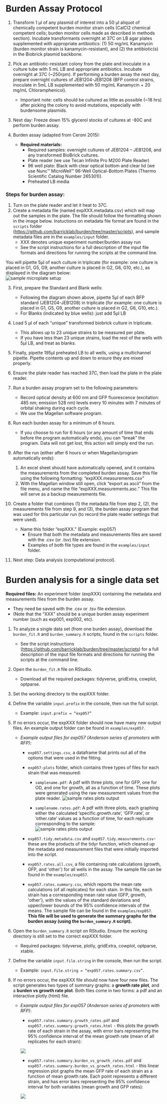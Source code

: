 # Burden Assay Protocol 


1. Transform 1 µl of any plasmid of interest into a 50 µl aliquot of chemically competent burden monitor strain cells (CalCl2 chemical competent cells; burden monitor cells made as described in methods section). Incubate transformants overnight at 37C on LB agar plates supplemented with appropriate antibiotics: (1) 50 mg/mL Kanamycin (burden monitor strain is kanamycin-resistant), and (2) the antibiotic(s) in the Biobrick plasmid backbone. 

3.	Pick an antibiotic-resistant colony from the plate and inoculate in a culture tube with 5 mL LB and appropriate antibiotics. Incubate overnight at 37C (~250rpm). If performing a burden assay the next day, prepare overnight cultures of JEB1204-JEB1208 (BFP control strains, inoculate in 5mL LB supplemented with 50 mg/mL Kanamycin + 20 mg/mL Chloramphenicol).  

    - Important note: cells should be cultured as little as possible (~18 hrs) after picking the colony to avoid mutations, especially with burdensome plasmids. 


4.	Next day: Freeze down 15% glycerol stocks of cultures at -80C and perform burden assay. 

5.	Burden assay (adapted from Ceroni 2015): 
    - **Required materials:**
        - Required samples: overnight cultures of JEB1204 – JEB1208, and any transformed BioBrick cultures. 
        - Plate reader (we use Tecan Infinite Pro M200 Plate Reader)  
        - 96 well plate: Black with clear optical bottom and clear lid (we use Nunc™ MicroWell™ 96-Well Optical-Bottom Plates (Thermo Scientific Catalog Number 265301)). 
        - Preheated LB media

### Steps for burden assay:  

 1.	Turn on the plate reader and let it heat to 37C. 
 2.	Create a metadata file (named expXXX.metadata.csv) which will map out the samples in the plate. The file should follow the formatting shown in the image below.  Instuctions on metadata file format are found in the `scripts` folder (https://github.com/barricklab/burden/tree/master/scripts), and sample metadata files are in the `examples/input` folder. 
    - XXX denotes unique experiment number/burden assay run  
    - See the script instructions for a full description of the input file formats and directions for running the scripts at the command line. 

You will pipette 5µl of each culture in triplicate (for example: one culture is placed in G1, G5, G9, another culture is placed in G2, G6, G10, etc.), as displayed in the diagram below:  
![sample microplate setup](https://github.com/barricklab/burden/blob/master/images/sampleplate.png)   

3. First, prepare the Standard and Blank wells: 
   - Following the diagram shown above, pipette 5µl of each BFP standard (JEB1204-JEB1208) in triplicate (for example: one culture is placed in G1, G5, G9, another culture is placed in G2, G6, G10, etc.).
   - For Blanks (indicated by blue wells): just add 5µl LB  

4. Load 5 µl of each “unique” transformed biobrick culture in triplicate.
   - This allows up to 23 unique strains to be measured per plate.
   - If you have less than 23 unique strains, load the rest of the wells with 5µl LB, and treat as blanks.  

5. Finally, pipette 195µl preheated LB to all wells, using a multichannel pipette. Pipette contents up and down to ensure they are mixed properly.  

6. Ensure the plate reader has reached 37C, then load the plate in the plate reader.  

7.	Run a burden assay program set to the following parameters: 
    - Record optical density at 600 nm and GFP fluorescence (excitation: 485 nm; emission 528 nm) levels every 10 minutes with 7 minutes of orbital shaking during each cycle. 
    - We use the Magellan software program.
8.	Run each burden assay for a minimum of 6 hours. 
    - If you choose to run for 6 hours (or any amount of time that ends before the program automatically ends), you can “break” the program. Data will not get lost, this action will simply end the run. 

9.	After the run (either after 6 hours or when Magellan/program automatically ends):  

    1.	 An excel sheet should have automatically opened, and it contains the measurements from the completed burden assay. Save this file using the following formatting: “expXXX.measurements.csv” 
    2.	With the Magellan window still open, click “export as ascii” from the file menu, and name the file “expXXX.measurements.asc.” This file will serve as a backup measurements file. 

10.	Create a folder that combines (1) the metadata file from step 2, (2), the measurements file from step 9, and (3), the burden assay program that was used for this particular run (to record the plate reader settings that were used).   

    - Name this folder “expXXX.” (Example: exp057)
      - Ensure that both the metadata and measurements files are saved with the .csv (or .tsv) file extension. 
      - Examples of both file types are found in the `examples/input` folder. 

11.	Next step: Data analysis (computational protocol). 

# Burden analysis for a single data set 

**Required files:** An experiment folder (expXXX) containing the metadata and measurements files from the burden assay.

   - They need be saved with the .csv or .tsv file extension.  
   - (Note that the “XXX” should be a unique burden assay experiment number (such as exp001, exp002, etc). 

1. To analyze a single data set (from one burden assay), download the `burden_fit.R` and  `burden_summary.R` scripts, found in the `scripts` folder. 

   - See the script instructions (https://github.com/barricklab/burden/tree/master/scripts) for a full description of the input file formats and directions for running the scripts at the command line. 

2. Open the `burden_fit.R` file on RStudio. 

      - Download all the required packages: tidyverse, gridExtra, cowplot, optparse.  
 
3.	Set the working directory to the expXXX folder.

4.	Define the variable `input.prefix` in the console, then run the full script. 

      - Example: `input.prefix = “exp057”`

5.	If no errors occur, the expXXX folder should now have many new output files. An example output folder can be found in `examples/exp057`. 

      - *Example output files for exp057 (Anderson series of promoters with RFP)*: 
      
         - `exp057.settings.csv`, a dataframe that prints out all of the options that were used in the fitting.
         - `exp057-plots` folder, which contains three types of files for each strain that was measured: 
            - `samplename.pdf`: A pdf with three plots, one for GFP, one for OD, and one for growth, all as a function of time. These plots were generated using the raw measurement values from the plate reader. 
![sample rates plots output](https://github.com/barricklab/burden/blob/master/images/sample.png)  

            - `samplename.rates.pdf`: A pdf with three plots, each graphing either the calculated ‘specific.growth.rate’, ‘GFP.rate’, or ‘other.rate’ values as a function of time, for each replicate corresponding to the sample:   
![sample rates plots output](https://github.com/barricklab/burden/blob/master/images/sample_rates.png)


         -  `exp057.tidy.metadata.csv` and `exp057.tidy.measurements.csv`- these are the products of the tidyr function, which cleaned up the metadata and measurement files that were initially imported into the script. 
         - `exp057.rates.all.csv`, a file containing rate calculations (growth, GFP, and 'other') for all wells in the assay. The sample file can be found in the `examples/exp057`.
         - `exp057.rates.summary.csv`, which reports the mean rate calculations (of all replicates) for each stain. In this file, each strain has a corresponding mean rate value (GFP, growth, 'other'), with the values of the standard deviations and upper/lower bounds of the 95% confidence intervals of the means. The sample file can be found in the `examples/exp057`.
         **This file will be used to generate the summary graphs for the burden assay (using the `burden_summary.R` script).**  
         
         
         
8. Open the `burden_summary.R` script on RStudio. Ensure the working directory is still set to the correct expXXX folder.

   - Required packages: tidyverse, plotly, gridExtra, cowplot, optparse, xtable. 

9. Define the variable `input.file.string` in the console, then run the script. 
   
   - Example: `input.file.string = “exp057.rates.summary.csv”`.

10. If no errors occur, the expXXX file should now have four new files. The script generates two types of summary graphs: a **growth rate plot**, and a **burden vs growth rate plot**. Both files come in two forms: a pdf and an interactive plotly (html) file. 
   
    - *Example output files for exp057 (Anderson series of promoters with RFP)*: 
   
      - `exp057.rates.summary.growth_rates.pdf` and `exp057.rates.summary.growth_rates.html` - this plots the growth rate of each strain in the assay, with error bars representing the 95% confidence interval of the mean growth rate (mean of all replicates for each strain): 
      
      ![](https://github.com/barricklab/burden/blob/master/images/sample_summary_growth_rates.png)
      
      
      
      - `exp057.rates.summary.burden_vs_growth_rates.pdf` and `exp057.rates.summary.burden_vs_growth_rates.html` - this linear regression plot graphs the mean GFP rate of each strain as a function of mean growth rate. Each point represents a different strain, and has error bars representing the 95% confidence interval for both variables (mean growth and GFP rates):  
      
      ![](https://github.com/barricklab/burden/blob/master/images/sample_burdenvsgrowth.png)
 








